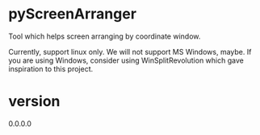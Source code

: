 # pyScreenArranger

Tool which helps screen arranging by coordinate window.

Currently, support linux only. We will not support MS Windows, maybe.
If you are using Windows, consider using WinSplitRevolution which gave
inspiration to this project.

# version
0.0.0.0

